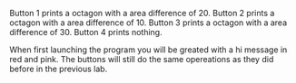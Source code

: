 Button 1 prints a octagon with a area difference of 20.
Button 2 prints a octagon with a area difference of 10.
Button 3 prints a octagon with a area difference of 30.
Button 4 prints nothing.

When first launching the program you will be greated with a hi message in red
and pink. The buttons will still do the same opereations as they did before in
the previous lab.
